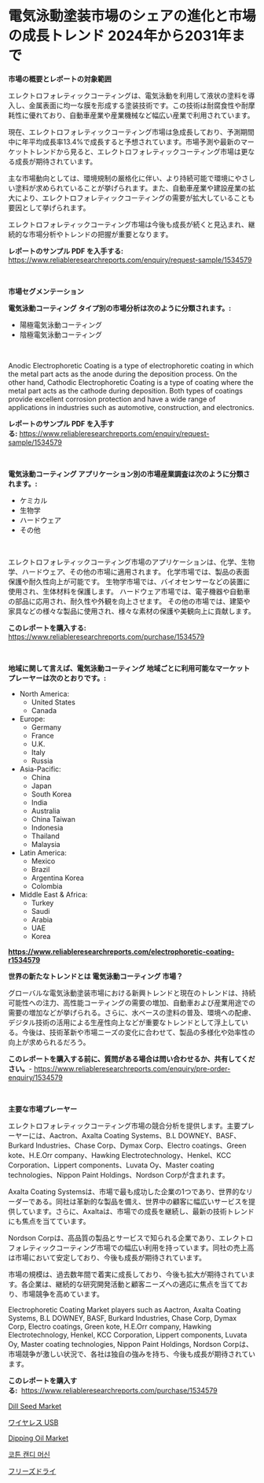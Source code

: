 <p><h1>電気泳動塗装市場のシェアの進化と市場の成長トレンド 2024年から2031年まで</h1></p><p><strong>市場の概要とレポートの対象範囲</strong></p>
<p><p>エレクトロフォレティックコーティングは、電気泳動を利用して液状の塗料を導入し、金属表面に均一な膜を形成する塗装技術です。この技術は耐腐食性や耐摩耗性に優れており、自動車産業や産業機械など幅広い産業で利用されています。</p><p>現在、エレクトロフォレティックコーティング市場は急成長しており、予測期間中に年平均成長率13.4%で成長すると予想されています。市場予測や最新のマーケットトレンドから見ると、エレクトロフォレティックコーティング市場は更なる成長が期待されています。</p><p>主な市場動向としては、環境規制の厳格化に伴い、より持続可能で環境にやさしい塗料が求められていることが挙げられます。また、自動車産業や建設産業の拡大により、エレクトロフォレティックコーティングの需要が拡大していることも要因として挙げられます。</p><p>エレクトロフォレティックコーティング市場は今後も成長が続くと見込まれ、継続的な市場分析やトレンドの把握が重要となります。</p></p>
<p><strong>レポートのサンプル PDF を入手する:</strong> <a href="https://www.reliableresearchreports.com/enquiry/request-sample/1534579">https://www.reliableresearchreports.com/enquiry/request-sample/1534579</a></p>
<p>&nbsp;</p>
<p><strong>市場セグメンテーション</strong></p>
<p><strong>電気泳動コーティング タイプ別の市場分析は次のように分類されます。:</strong></p>
<p><ul><li>陽極電気泳動コーティング</li><li>陰極電気泳動コーティング</li></ul></p>
<p>&nbsp;</p>
<p><p>Anodic Electrophoretic Coating is a type of electrophoretic coating in which the metal part acts as the anode during the deposition process. On the other hand, Cathodic Electrophoretic Coating is a type of coating where the metal part acts as the cathode during deposition. Both types of coatings provide excellent corrosion protection and have a wide range of applications in industries such as automotive, construction, and electronics.</p></p>
<p><strong>レポートのサンプル PDF を入手する:</strong>&nbsp;<a href="https://www.reliableresearchreports.com/enquiry/request-sample/1534579">https://www.reliableresearchreports.com/enquiry/request-sample/1534579</a></p>
<p>&nbsp;</p>
<p><strong> 電気泳動コーティング アプリケーション別の市場産業調査は次のように分類されます。:</strong></p>
<p><ul><li>ケミカル</li><li>生物学</li><li>ハードウェア</li><li>その他</li></ul></p>
<p>&nbsp;</p>
<p><p>エレクトロフォレティックコーティング市場のアプリケーションは、化学、生物学、ハードウェア、その他の市場に適用されます。 化学市場では、製品の表面保護や耐久性向上が可能です。 生物学市場では、バイオセンサーなどの装置に使用され、生体材料を保護します。 ハードウェア市場では、電子機器や自動車の部品に応用され、耐久性や外観を向上させます。 その他の市場では、建築や家具などの様々な製品に使用され、様々な素材の保護や美観向上に貢献します。</p></p>
<p><strong>このレポートを購入する:</strong>&nbsp; <a href="https://www.reliableresearchreports.com/purchase/1534579">https://www.reliableresearchreports.com/purchase/1534579</a></p>
<p>&nbsp;</p>
<p><strong>地域に関して言えば、電気泳動コーティング 地域ごとに利用可能なマーケットプレーヤーは次のとおりです。:</strong></p>
<p><ul>
    <li>
        North America:
        <ul>
            <li>United States</li>
            <li>Canada</li>
        </ul>
    </li>
    <li>
        Europe:
        <ul>
            <li>Germany</li>
            <li>France</li>
            <li>U.K.</li>
            <li>Italy</li>
            <li>Russia</li>
        </ul>
    </li>
    <li>
        Asia-Pacific:
        <ul>
            <li>China</li>
            <li>Japan</li>
            <li>South Korea</li>
            <li>India</li>
            <li>Australia</li>
            <li>China Taiwan</li>
            <li>Indonesia</li>
            <li>Thailand</li>
            <li>Malaysia</li>
        </ul>
    </li>
    <li>
        Latin America:
        <ul>
            <li>Mexico</li>
            <li>Brazil</li>
            <li>Argentina Korea</li>
            <li>Colombia</li>
        </ul>
    </li>
    <li>
        Middle East & Africa:
        <ul>
            <li>Turkey</li>
            <li>Saudi</li>
            <li>Arabia</li>
            <li>UAE</li>
            <li>Korea</li>
        </ul>
    </li>
    </ul></p>
<p><strong><a href="https://www.reliableresearchreports.com/electrophoretic-coating-r1534579">https://www.reliableresearchreports.com/electrophoretic-coating-r1534579</a></strong>&nbsp;</p>
<p><strong>世界の新たなトレンドとは 電気泳動コーティング 市場？</strong></p>
<p><p>グローバルな電気泳動塗装市場における新興トレンドと現在のトレンドは、持続可能性への注力、高性能コーティングの需要の増加、自動車および産業用途での需要の増加などが挙げられる。さらに、水ベースの塗料の普及、環境への配慮、デジタル技術の活用による生産性向上などが重要なトレンドとして浮上している。今後は、技術革新や市場ニーズの変化に合わせて、製品の多様化や効率性の向上が求められるだろう。</p></p>
<p><strong>このレポートを購入する前に、質問がある場合は問い合わせるか、共有してください。</strong>- <a href="https://www.reliableresearchreports.com/enquiry/pre-order-enquiry/1534579">https://www.reliableresearchreports.com/enquiry/pre-order-enquiry/1534579</a></p>
<p>&nbsp;</p>
<p><strong>主要な市場プレーヤー</strong></p>
<p><p>エレクトロフォレティックコーティング市場の競合分析を提供します。主要プレーヤーには、Aactron、Axalta Coating Systems、B.L DOWNEY、BASF、Burkard Industries、Chase Corp、Dymax Corp、Electro coatings、Green kote、H.E.Orr company、Hawking Electrotechnology、Henkel、KCC Corporation、Lippert components、Luvata Oy、Master coating technologies、Nippon Paint Holdings、Nordson Corpが含まれます。</p><p>Axalta Coating Systemsは、市場で最も成功した企業の1つであり、世界的なリーダーである。同社は革新的な製品を備え、世界中の顧客に幅広いサービスを提供しています。さらに、Axaltaは、市場での成長を継続し、最新の技術トレンドにも焦点を当てています。</p><p>Nordson Corpは、高品質の製品とサービスで知られる企業であり、エレクトロフォレティックコーティング市場での幅広い利用を持っています。同社の売上高は市場において安定しており、今後も成長が期待されています。</p><p>市場の規模は、過去数年間で着実に成長しており、今後も拡大が期待されています。各企業は、継続的な研究開発活動と顧客ニーズへの適応に焦点を当てており、市場競争を高めています。</p><p>Electrophoretic Coating Market players such as Aactron, Axalta Coating Systems, B.L DOWNEY, BASF, Burkard Industries, Chase Corp, Dymax Corp, Electro coatings, Green kote, H.E.Orr company, Hawking Electrotechnology, Henkel, KCC Corporation, Lippert components, Luvata Oy, Master coating technologies, Nippon Paint Holdings, Nordson Corpは、市場競争が激しい状況で、各社は独自の強みを持ち、今後も成長が期待されています。</p></p>
<p><strong>このレポートを購入する:</strong>&nbsp;&nbsp;<a href="https://www.reliableresearchreports.com/purchase/1534579">https://www.reliableresearchreports.com/purchase/1534579</a></p>
<p><p><a href="https://github.com/JameTravis/Market-Research-Report-List-4/blob/main/dill-seed-market.md">Dill Seed Market</a></p><p><a href="https://github.com/AaronVargas43/Market-Research-Report-List-1/blob/main/426735618009.md">ワイヤレス USB</a></p><p><a href="https://github.com/vimar16th/Market-Research-Report-List-4/blob/main/dipping-oil-market.md">Dipping Oil Market</a></p><p><a href="https://github.com/Howaoole34545/Market-Research-Report-List-1/blob/main/459620016412.md">코튼 캔디 머신</a></p><p><a href="https://medium.com/@eunawiegad2023/%E5%87%8D%E7%B5%90%E4%B9%BE%E7%87%A5%E5%B8%82%E5%A0%B4%E5%88%86%E6%9E%90%E3%81%A82024%E5%B9%B4%E3%81%8B%E3%82%892031%E5%B9%B4%E3%81%BE%E3%81%A7%E3%81%AE%E4%BA%88%E6%B8%AC%E3%82%B5%E3%82%A4%E3%82%BA-dcc48c5b7d13">フリーズドライ</a></p></p>